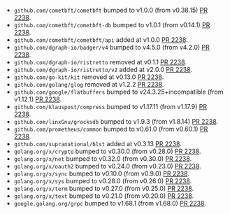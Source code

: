 * `github.com/cometbft/cometbft` bumped to v1.0.0 (from v0.38.15) [PR 2238](https://github.com/provenance-io/provenance/pull/2238).
* `github.com/cometbft/cometbft-db` bumped to v1.0.1 (from v0.14.1) [PR 2238](https://github.com/provenance-io/provenance/pull/2238).
* `github.com/cometbft/cometbft/api` added at v1.0.0 [PR 2238](https://github.com/provenance-io/provenance/pull/2238).
* `github.com/dgraph-io/badger/v4` bumped to v4.5.0 (from v4.2.0) [PR 2238](https://github.com/provenance-io/provenance/pull/2238).
* `github.com/dgraph-io/ristretto` removed at v0.1.1 [PR 2238](https://github.com/provenance-io/provenance/pull/2238).
* `github.com/dgraph-io/ristretto/v2` added at v2.0.0 [PR 2238](https://github.com/provenance-io/provenance/pull/2238).
* `github.com/go-kit/kit` removed at v0.13.0 [PR 2238](https://github.com/provenance-io/provenance/pull/2238).
* `github.com/golang/glog` removed at v1.2.2 [PR 2238](https://github.com/provenance-io/provenance/pull/2238).
* `github.com/google/flatbuffers` bumped to v24.3.25+incompatible (from v1.12.1) [PR 2238](https://github.com/provenance-io/provenance/pull/2238).
* `github.com/klauspost/compress` bumped to v1.17.11 (from v1.17.9) [PR 2238](https://github.com/provenance-io/provenance/pull/2238).
* `github.com/linxGnu/grocksdb` bumped to v1.9.3 (from v1.8.14) [PR 2238](https://github.com/provenance-io/provenance/pull/2238).
* `github.com/prometheus/common` bumped to v0.61.0 (from v0.60.1) [PR 2238](https://github.com/provenance-io/provenance/pull/2238).
* `github.com/supranational/blst` added at v0.3.13 [PR 2238](https://github.com/provenance-io/provenance/pull/2238).
* `golang.org/x/crypto` bumped to v0.30.0 (from v0.28.0) [PR 2238](https://github.com/provenance-io/provenance/pull/2238).
* `golang.org/x/net` bumped to v0.32.0 (from v0.30.0) [PR 2238](https://github.com/provenance-io/provenance/pull/2238).
* `golang.org/x/oauth2` bumped to v0.24.0 (from v0.23.0) [PR 2238](https://github.com/provenance-io/provenance/pull/2238).
* `golang.org/x/sync` bumped to v0.10.0 (from v0.9.0) [PR 2238](https://github.com/provenance-io/provenance/pull/2238).
* `golang.org/x/sys` bumped to v0.28.0 (from v0.26.0) [PR 2238](https://github.com/provenance-io/provenance/pull/2238).
* `golang.org/x/term` bumped to v0.27.0 (from v0.25.0) [PR 2238](https://github.com/provenance-io/provenance/pull/2238).
* `golang.org/x/text` bumped to v0.21.0 (from v0.20.0) [PR 2238](https://github.com/provenance-io/provenance/pull/2238).
* `google.golang.org/grpc` bumped to v1.68.1 (from v1.68.0) [PR 2238](https://github.com/provenance-io/provenance/pull/2238).

